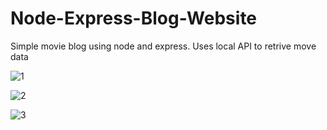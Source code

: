 # Node-Express-Blog-Website
Simple movie blog using node and express.
Uses local API to retrive move data


![1](https://cloud.githubusercontent.com/assets/24875416/22465984/ef1944f8-e7c6-11e6-8817-178e84b75a06.png)

![2](https://cloud.githubusercontent.com/assets/24875416/22466006/013df638-e7c7-11e6-8515-5764a1750dee.png)

![3](https://cloud.githubusercontent.com/assets/24875416/22466035/166e05ca-e7c7-11e6-9fda-51d66b495394.png)
